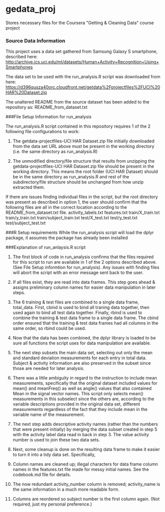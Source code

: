 # gedata_proj
Stores necessary files for the Coursera "Getting &amp; Cleaning Data" course project

### Source Data Information

This project uses a data set gathered from Samsung Galaxy S smartphone, described here:
http://archive.ics.uci.edu/ml/datasets/Human+Activity+Recognition+Using+Smartphones 

The data set to be used with the run_analysis.R script was downloaded from here:
https://d396qusza40orc.cloudfront.net/getdata%2Fprojectfiles%2FUCI%20HAR%20Dataset.zip 

The unaltered README from the source dataset has been added to the repository as:
README_from_dataset.txt

###File Setup Information for run_analysis

The run_analysis.R script contained in this repository requires 1 of the 2 following file configurations to work:

1. The getdata-projectfiles-UCI HAR Dataset.zip file initially downloaded from the data set URL above must be present in the working directory 
(i.e. the same directory as run_analysis.R)

2. The unmodified directory/file structure that results from unzipping the getdata-projectfiles-UCI HAR Dataset.zip file should be 
present in the working directory.  This means the root folder (UCI HAR Dataset) should be in the same directory as run_analysis.R
and rest of the subdirectory/file structure should be unchanged from how unzip extracted them.

If there are issues finding individual files in the script, but the root directory was present as described in option 1, the user should confirm that the following 
files are all in the correct location according to the README_from_dataset.txt file.
activity_labels.txt
features.txt
train/X_train.txt
train/y_train.txt
train/subject_train.txt
test/X_test.txt
test/y_test.txt
test/subject_test.txt

###R Setup requirements
While the run_analysis script will load the dplyr package, it assumes the package has already been installed

###Explanation of run_anlaysis.R script

1. The first block of code in run_analysis confirms that the files required for this script to run are available in 1 of the 2 options described above.  (See File Setup informtion for run_analysis).  Any issues with finding files will abort the script with an error message sent back to the user.

2. If all files exist, they are read into data frames.  This step goes ahead & assigns preliminary column names for easier data manipulation in later steps.

3. The 6 training & test files are combined to a single data frame, total_data.  First, cbind is used to bind all traning data together, then used again to bind all test data together.  Finally, rbind is used to combine the training & test data frame to a single data frame.  The cbind order ensured that the training & test data frames had all columns in the same order, so rbind could be used.

4. Now that the data has been combined, the dplyr library is loaded to be sure all functions the script uses for data manipulation are available.

5. The next step subsets the main data set, selecting out only the mean and standard deviation measurements for each entry in total data.  Subject & activity information are also preserved in the subset since those are needed for later analysis.  
  1.  There was a little ambiguity in regard to the instruction to include mean measurements, specifically that the original dataset included values for mean() and meanFreq() as well as angle() values that also contained Mean in the signal vector names. This script only selects mean() measurements in this subselect since the others are, according to the variable descriptions provided in the original data set, different measurements regardless of the fact that they include mean in the variable name of the measurement.

6. The next step adds descriptive activity names (rather than the numbers that were present initially) by merging the data subset created in step 5 with the activity label data read in back in step 3.  The value activity number is used to join these two data sets.

7.  Next, some cleanup is done on the resulting data frame to make it easier to turn it into a tidy data set.  Specifically, 
  1. Column names are cleaned up; illegal characters for data frame column names in the features.txt file made for messy initial names.  See the codebook.md file for details.
  2. The now redundant activity_number column is removed; activity_name is the same information in a much more readable form.
  3. Columns are reordered so subject number is the first column again.  (Not required, just my personal preference.)
